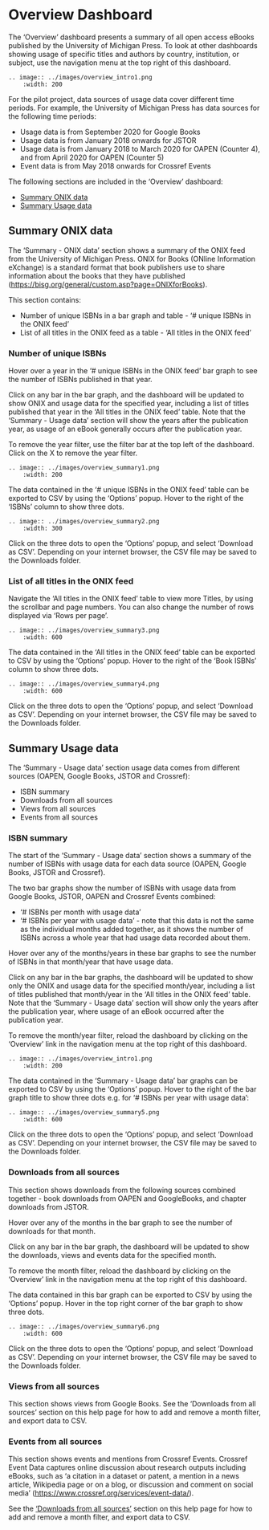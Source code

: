 # Overview Dashboard

The ‘Overview’ dashboard presents a summary of all open access eBooks published by the University of Michigan Press. To look at other dashboards showing usage of specific titles and authors by country, institution, or subject, use the navigation menu at the top right of this dashboard.

``` eval_rst
.. image:: ../images/overview_intro1.png
    :width: 200
```    

For the pilot project, data sources of usage data cover different time periods. For example, the University of Michigan Press has data sources for the following time periods:
* Usage data is from September 2020 for Google Books
* Usage data is from January 2018 onwards for JSTOR
* Usage data is from January 2018 to March 2020 for OAPEN (Counter 4), and from April 2020 for OAPEN (Counter 5) 
* Event data is from May 2018 onwards for Crossref Events

The following sections are included in the ‘Overview’ dashboard:
* [Summary ONIX data](#summary-onix-data)
* [Summary Usage data](#summary-usage-data)

## Summary ONIX data
The ‘Summary - ONIX data’ section shows a summary of the ONIX feed from the University of Michigan Press. ONIX for Books (ONline Information eXchange) is a standard format that book publishers use to share information about the books that they have published (<https://bisg.org/general/custom.asp?page=ONIXforBooks>).

This section contains:
* Number of unique ISBNs in a bar graph and table - ‘# unique ISBNs in the ONIX feed’
* List of all titles in the ONIX feed as a table - ‘All titles in the ONIX feed’

### Number of unique ISBNs
Hover over a year in the ‘# unique ISBNs in the ONIX feed’ bar graph to see the number of ISBNs published in that year. 

Click on any bar in the bar graph, and the dashboard will be updated to show ONIX and usage data for the specified year, including a list of titles published that year in the ‘All titles in the ONIX feed’ table. Note that the ‘Summary - Usage data’ section will show the years after the publication year, as usage of an eBook generally occurs after the publication year. 

To remove the year filter, use the filter bar at the top left of the dashboard. Click on the X to remove the year filter. 

``` eval_rst
.. image:: ../images/overview_summary1.png
    :width: 200
```    

The data contained in the ‘# unique ISBNs in the ONIX feed’ table can be exported to CSV by using the ‘Options’ popup. Hover to the right of the ‘ISBNs’ column to show three dots.  

``` eval_rst
.. image:: ../images/overview_summary2.png
    :width: 300
```    

Click on the three dots to open the ‘Options’ popup, and select ‘Download as CSV’. Depending on your internet browser, the CSV file may be saved to the Downloads folder.

### List of all titles in the ONIX feed
Navigate the ‘All titles in the ONIX feed’ table to view more Titles, by using the scrollbar and page numbers. You can also change the number of rows displayed via ‘Rows per page’.

``` eval_rst
.. image:: ../images/overview_summary3.png
    :width: 600
```    

The data contained in the ‘All titles in the ONIX feed’ table can be exported to CSV by using the ‘Options’ popup. Hover to the right of the ‘Book ISBNs’ column to show three dots.  

``` eval_rst
.. image:: ../images/overview_summary4.png
    :width: 600
```    

Click on the three dots to open the ‘Options’ popup, and select ‘Download as CSV’. Depending on your internet browser, the CSV file may be saved to the Downloads folder.

## Summary Usage data
The ‘Summary - Usage data’ section usage data comes from different sources (OAPEN, Google Books, JSTOR and Crossref):
* ISBN summary
* Downloads from all sources
* Views from all sources
* Events from all sources

### ISBN summary
The start of the ‘Summary - Usage data’ section shows a summary of the number of ISBNs with usage data for each data source (OAPEN, Google Books, JSTOR and Crossref). 

The two bar graphs show the number of ISBNs with usage data from Google Books, JSTOR, OAPEN and Crossref Events combined:
* ‘# ISBNs per month with usage data’ 
* ‘# ISBNs per year with usage data’ - note that this data is not the same as the individual months added together, as it shows the number of ISBNs across a whole year that had usage data recorded about them.

Hover over any of the months/years in these bar graphs to see the number of ISBNs in that month/year that have usage data. 

Click on any bar in the bar graphs, the dashboard will be updated to show only the ONIX and usage data for the specified month/year, including a list of titles published that month/year in the ‘All titles in the ONIX feed’ table. Note that the ‘Summary - Usage data’ section will show only the years after the publication year, where usage of an eBook occurred after the publication year. 

To remove the month/year filter, reload the dashboard by clicking on the ‘Overview’ link in the navigation menu at the top right of this dashboard.

``` eval_rst
.. image:: ../images/overview_intro1.png
    :width: 200
```    

The data contained in the ‘Summary - Usage data’ bar graphs can be exported to CSV by using the ‘Options’ popup. Hover to the right of the bar graph title to show three dots e.g. for ‘# ISBNs per year with usage data’:  

``` eval_rst
.. image:: ../images/overview_summary5.png
    :width: 600
```    

Click on the three dots to open the ‘Options’ popup, and select ‘Download as CSV’. Depending on your internet browser, the CSV file may be saved to the Downloads folder.

### Downloads from all sources
This section shows downloads from the following sources combined together - book downloads from OAPEN and GoogleBooks, and chapter downloads from JSTOR. 

Hover over any of the months in the bar graph to see the number of downloads for that month. 

Click on any bar in the bar graph, the dashboard will be updated to show the downloads, views and events data for the specified month. 

To remove the month filter, reload the dashboard by clicking on the ‘Overview’ link in the navigation menu at the top right of this dashboard.

The data contained in this bar graph can be exported to CSV by using the ‘Options’ popup. Hover in the top right corner of the bar graph to show three dots.  

``` eval_rst
.. image:: ../images/overview_summary6.png
    :width: 600
```    

Click on the three dots to open the ‘Options’ popup, and select ‘Download as CSV’. Depending on your internet browser, the CSV file may be saved to the Downloads folder.

### Views from all sources
This section shows views from Google Books. See the ‘Downloads from all sources’ section on this help page for how to add and remove a month filter, and export data to CSV. 

### Events from all sources
This section shows events and mentions from Crossref Events. Crossref Event Data captures online discussion about research outputs including eBooks, such as ‘a citation in a dataset or patent, a mention in a news article, Wikipedia page or on a blog, or discussion and comment on social media’ (<https://www.crossref.org/services/event-data/>).

See the [‘Downloads from all sources’](#downloads-from-all-sources) section on this help page for how to add and remove a month filter, and export data to CSV. 
